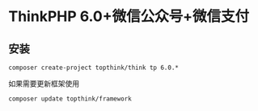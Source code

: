ThinkPHP 6.0+微信公众号+微信支付
===============
## 安装

~~~
composer create-project topthink/think tp 6.0.*
~~~

如果需要更新框架使用
~~~
composer update topthink/framework
~~~